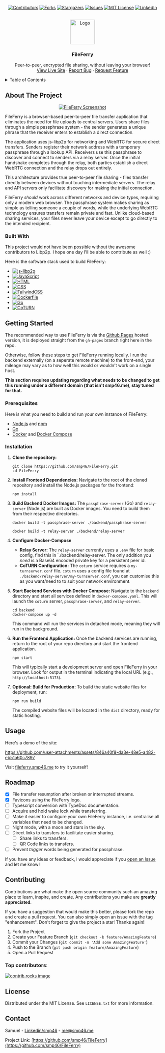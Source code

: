 <a id="readme-top"></a>

<div align="center">

[![Contributors][contributors-shield]][contributors-url]
[![Forks][forks-shield]][forks-url]
[![Stargazers][stars-shield]][stars-url]
[![Issues][issues-shield]][issues-url]
[![MIT License][license-shield]][license-url]
[![LinkedIn][linkedin-shield]][linkedin-url]

</div>



<!-- PROJECT LOGO -->
<br />
<div align="center">
  <a href="https://github.com/smp46/FileFerry">
    <img src="public/favicon/favicon-96x96.png" alt="Logo" width="80" height="80">
  </a>

  <h3 align="center">FileFerry</h3>

  <p align="center">
    Peer-to-peer, encrypted file sharing, without leaving your browser!
    <br />
    <a href="https://fileferry.smp46.me">View Live Site</a>
    &middot;
    <a href="https://github.com/smp46/FileFerry/issues/new?labels=bug&template=bug-report---.md">Report Bug</a>
    &middot;
    <a href="https://github.com/smp46/FileFerry/issues/new?labels=enhancement&template=feature-request---.md">Request Feature</a>
  </p>
</div>



<!-- TABLE OF CONTENTS -->
<details>
  <summary>Table of Contents</summary>
  <ol>
    <li>
      <a href="#about-the-project">About The Project</a>
      <ul>
        <li><a href="#built-with">Built With</a></li>
      </ul>
    </li>
    <li>
      <a href="#getting-started">Getting Started</a>
      <ul>
        <li><a href="#prerequisites">Prerequisites</a></li>
        <li><a href="#installation">Installation</a></li>
      </ul>
    </li>
    <li><a href="#usage">Usage</a></li>
    <li><a href="#roadmap">Roadmap</a></li>
    <li><a href="#contributing">Contributing</a></li>
    <li><a href="#license">License</a></li>
    <li><a href="#contact">Contact</a></li>
  </ol>
</details>



<!-- ABOUT THE PROJECT -->
## About The Project

<div align="center">
	
[![FileFerry Screenshot][product-screenshot]](https://fileferry.smp46.me)

</div>

FileFerry is a browser-based peer-to-peer file transfer application that eliminates the need for file uploads to central servers. Users share files through a simple passphrase system - the sender generates a unique phrase that the receiver enters to establish a direct connection.

The application uses js-libp2p for networking and WebRTC for secure direct transfers. Senders register their network address with a temporary passphrase through a lookup API. Receivers use this passphrase to discover and connect to senders via a relay server. Once the initial handshake completes through the relay, both parties establish a direct WebRTC connection and the relay drops out entirely.

This architecture provides true peer-to-peer file sharing - files transfer directly between devices without touching intermediate servers. The relay and API servers only facilitate discovery for making the initial connection.

FileFerry *should* work across different networks and device types, requiring only a modern web browser. The passphrase system makes sharing as simple as telling someone a couple of words, while the underlying WebRTC technology ensures transfers remain private and fast. Unlike cloud-based sharing services, your files never leave your device except to go directly to the intended recipient.





### Built With

This project would not have been possible without the awesome contributors to Libp2p. I hope one day I'll be able to contribute as well :)

 Here is the software stack used to build FileFerry:

-   [![js-libp2p][js-libp2p]][js-libp2p-url]
-   [![JavaScript][JavaScript]][JavaScript-url]
-   [![HTML][HTML]][HTML-url]
-   [![CSS][CSS]][CSS-url]
-   [![TailwindCSS][TailwindCSS]][TailwindCSS-url]
-   [![Dockerfile][Dockerfile]][Dockerfile-url]
-   [![Go][Go]][Go-url]
-   [![CoTURN][CoTURN]][CoTURN-url]





<!-- GETTING STARTED -->

## Getting Started

The recommended way to use FileFerry is via the [Github Pages](https://fileferry.smp46.me) hosted version, it is deployed straight from the `gh-pages` branch right here in the repo.

Otherwise, follow these steps to get FileFerry running locally. I run the backend externally (on a seperate remote machine) to the front-end, your mileage may vary as to how well this would or wouldn't work on a single host.

**This section requires updating regarding what needs to be changed to get this running under a different domain (that isn't smp46.me), stay tuned for that.**

### Prerequisites

Here is what you need to build and run your own instance of FileFerry:
* [Node.js](https://nodejs.org/en/download/) and [npm](https://www.npmjs.com/get-npm)
* [Go](https://go.dev/doc/install)
* [Docker](https://docs.docker.com/get-docker/) and [Docker Compose](https://docs.docker.com/compose/install/)

### Installation

1.  **Clone the repository:**
    ```
    git clone https://github.com/smp46/FileFerry.git
    cd FileFerry
    ```

2.  **Install Frontend Dependencies:**
    Navigate to the root of the cloned repository and install the Node.js packages for the frontend:
    ```
    npm install
    ```

3.  **Build Backend Docker Images:**
    The `passphrase-server` (Go) and `relay-server` (Node.js) are built as Docker images. You need to build them from their respective directories.
    ```
    docker build -t passphrase-server ./backend/passphrase-server
    ```
        
    ```
    docker build -t relay-server ./backend/relay-server
    ```

4.  **Configure Docker-Compose**
    * **Relay Server:** The `relay-server` currently uses a `.env` file for basic config, find this in `./backend/relay-server. The only addition you *need* is a Base64 encoded private key for a persistent peer id.
    * **CoTURN Configuration:** The `coturn` service requires a `my-turnserver.conf` file. `coturn` uses a config file found at `./backend/relay-server/my-turnserver.conf`, you can customise this as you want/need to to suit your network environment. 

5.  **Start Backend Services with Docker Compose:**
    Navigate to the `backend` directory and start all services defined in `docker-compose.yaml`. This will launch the `coturn` server, `passphrase-server`, and `relay-server`.
    ```
    cd backend
    docker-compose up -d
    ```
    This command will run the services in detached mode, meaning they will run in the background.

6.  **Run the Frontend Application:**
    Once the backend services are running, return to the root of your repo directory and start the frontend application.
    ```
    npm start
    ```
    This will typically start a development server and open FileFerry in your browser. Look for output in the terminal indicating the local URL (e.g., `http://localhost:5173`).

7.  **Optional: Build for Production:**
    To build the static website files for deployment, run:
    ```
    npm run build
    ```
    The compiled website files will be located in the `dist` directory, ready for static hosting.





<!-- USAGE EXAMPLES -->
## Usage

Here's a demo of the site:

https://github.com/user-attachments/assets/846a40f8-da3e-48e5-a482-eb51a60c7897

Visit [fileferry.smp46.me](https://fileferry.smp46.me) to try it yourself!




<!-- ROADMAP -->
## Roadmap

- [x] File transfer resumption after broken or interrupted streams.
- [x] Favicons using the FileFerry logo.
- [ ] Typescript conversion with TypeDoc documentation.
- [ ] Acquire and hold wake lock while transferring.
- [ ] Make it easier to configure your own FileFerry instance, i.e. centralise all variables that need to be changed. 
- [ ] Night mode, with a moon and stars in the sky.
- [ ] Direct links to transfers to facilitate easier sharing.
	- [ ] Share links to transfers.
	- [ ] QR Code links to transfers.
 - [ ] Prevent *trigger* words being generated for passphrase.

If you have any ideas or feedback, I would appreciate if you [open an Issue](https://github.com/smp46/FileFerry/issues/new?labels=enhancement&template=feature-request---.md") and let me know!





<!-- CONTRIBUTING -->
## Contributing

Contributions are what make the open source community such an amazing place to learn, inspire, and create. Any contributions you make are **greatly appreciated**.

If you have a suggestion that would make this better, please fork the repo and create a pull request. You can also simply open an issue with the tag "enhancement".
Don't forget to give the project a star! Thanks again!

1. Fork the Project
2. Create your Feature Branch (`git checkout -b feature/AmazingFeature`)
3. Commit your Changes (`git commit -m 'Add some AmazingFeature'`)
4. Push to the Branch (`git push origin feature/AmazingFeature`)
5. Open a Pull Request

### Top contributors:

<a href="https://github.com/smp46/FileFerry/graphs/contributors">
  <img src="https://contrib.rocks/image?repo=smp46/FileFerry" alt="contrib.rocks image" />
</a>





<!-- LICENSE -->
## License

Distributed under the MIT License. See `LICENSE.txt` for more information.





<!-- CONTACT -->
## Contact

Samuel - [Linkedin/smp46](https://www.linkedin.com/in/smp46/) - me@smp46.me

Project Link: [https://github.com/smp46/FileFerry](https://github.com/smp46/FileFerry)





<!-- MARKDOWN LINKS & IMAGES -->
<!-- https://www.markdownguide.org/basic-syntax/#reference-style-links -->
[contributors-shield]: https://img.shields.io/github/contributors/smp46/FileFerry.svg?style=for-the-badge
[contributors-url]: https://github.com/smp46/FileFerry/graphs/contributors
[forks-shield]: https://img.shields.io/github/forks/smp46/FileFerry.svg?style=for-the-badge
[forks-url]: https://github.com/smp46/FileFerry/network/members
[stars-shield]: https://img.shields.io/github/stars/smp46/FileFerry.svg?style=for-the-badge
[stars-url]: https://github.com/smp46/FileFerry/stargazers
[issues-shield]: https://img.shields.io/github/issues/smp46/FileFerry.svg?style=for-the-badge
[issues-url]: https://github.com/smp46/FileFerry/issues
[license-shield]: https://img.shields.io/github/license/smp46/FileFerry?style=for-the-badge
[license-url]: https://github.com/smp46/FileFerry
[linkedin-shield]: https://img.shields.io/badge/-LinkedIn-black.svg?style=for-the-badge&logo=linkedin&colorB=555
[linkedin-url]: https://linkedin.com/in/smp46
[product-screenshot]: public/screenshot.png
[js-libp2p]: https://img.shields.io/badge/js--libp2p-9400D3?style=for-the-badge&logo=ipfs&logoColor=white
[js-libp2p-url]: https://github.com/libp2p/js-libp2p
[JavaScript]: https://img.shields.io/badge/JavaScript-F7DF1E?style=for-the-badge&logo=javascript&logoColor=black
[JavaScript-url]: https://developer.mozilla.org/en-US/docs/Web/JavaScript
[HTML]: https://img.shields.io/badge/HTML5-E34F26?style=for-the-badge&logo=html5&logoColor=white
[HTML-url]: https://developer.mozilla.org/en-US/docs/Web/HTML
[Go]: https://img.shields.io/badge/Go-00ADD8?style=for-the-badge&logo=go&logoColor=white
[Go-url]: https://go.dev/
[CSS]: https://img.shields.io/badge/CSS-1572B6?style=for-the-badge&logo=css3&logoColor=white
[CSS-url]: https://developer.mozilla.org/en-US/docs/Web/CSS
[TailwindCSS]: https://img.shields.io/badge/Tailwind_CSS-38B2AC?style=for-the-badge&logo=tailwind-css&logoColor=white 
[TailwindCSS-url]: https://tailwindcss.com/
[Dockerfile]: https://img.shields.io/badge/Dockerfile-384D54?style=for-the-badge&logo=docker&logoColor=white
[Dockerfile-url]: https://docs.docker.com/engine/reference/builder/
[CoTURN]: https://img.shields.io/badge/CoTURN-4A4A4A?style=for-the-badge&logo=generic&logoColor=white 
[CoTURN-url]: https://github.com/coturn/coturn
